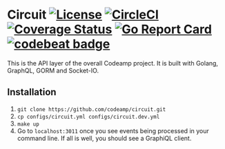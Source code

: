 # Circuit [![License](https://img.shields.io/badge/License-Apache%202.0-blue.svg)](https://opensource.org/licenses/Apache-2.0) [![CircleCI](https://circleci.com/gh/codeamp/circuit.svg?style=svg)](https://circleci.com/gh/codeamp/circuit) [![Coverage Status](https://coveralls.io/repos/github/codeamp/circuit/badge.svg?branch=master)](https://coveralls.io/github/codeamp/circuit?branch=master) [![Go Report Card](https://goreportcard.com/badge/codeamp/circuit)](https://goreportcard.com/report/codeamp/circuit) [![codebeat badge](https://codebeat.co/badges/b977a7e7-1e94-43e1-9e58-463cff99add3)](https://codebeat.co/projects/github-com-codeamp-circuit-master)
This is the API layer of the overall Codeamp project. It is built with Golang, GraphQL, GORM and Socket-IO.


## Installation

1. `git clone https://github.com/codeamp/circuit.git`
2. `cp configs/circuit.yml configs/circuit.dev.yml`
3. `make up`
4. Go to `localhost:3011` once you see events being processed in your command line. If all is well, you should see a GraphiQL client.
